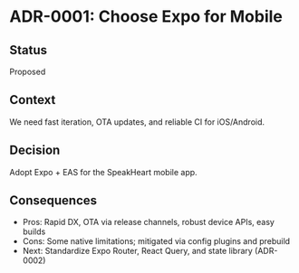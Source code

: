 # ADR-0001: Choose Expo for Mobile

## Status
Proposed

## Context
We need fast iteration, OTA updates, and reliable CI for iOS/Android.

## Decision
Adopt Expo + EAS for the SpeakHeart mobile app.

## Consequences
- Pros: Rapid DX, OTA via release channels, robust device APIs, easy builds
- Cons: Some native limitations; mitigated via config plugins and prebuild
- Next: Standardize Expo Router, React Query, and state library (ADR-0002)
